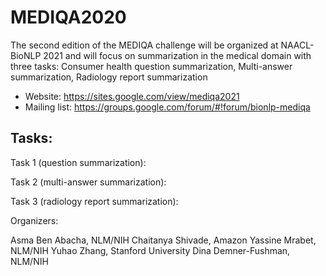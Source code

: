 # MEDIQA2020

The second edition of the MEDIQA challenge will be organized at NAACL-BioNLP 2021 and will focus on summarization in the medical domain with three tasks: 
Consumer health question summarization, Multi-answer summarization, Radiology report summarization 

- Website: https://sites.google.com/view/mediqa2021
- Mailing list: https://groups.google.com/forum/#!forum/bionlp-mediqa

Tasks: 
-------
Task 1 (question summarization): 

Task 2 (multi-answer summarization): 

Task 3 (radiology report summarization): 


Organizers: 

Asma Ben Abacha, NLM/NIH
Chaitanya Shivade, Amazon
Yassine Mrabet, NLM/NIH
Yuhao Zhang, Stanford University
Dina Demner-Fushman, NLM/NIH

